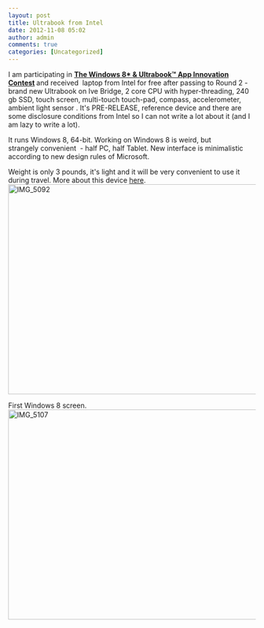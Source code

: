 ```yaml
---
layout: post
title: Ultrabook from Intel 
date: 2012-11-08 05:02
author: admin
comments: true
categories: [Uncategorized]
---
```

I am participating in <strong><a href="http://www.codeproject.com/Competitions/598/The-Windows-8-Ultrabook-App-Innovation-Contest.aspx">The Windows 8* &amp; Ultrabook™ App Innovation Contest</a> </strong>and received  laptop from Intel for free after passing to Round 2 - brand new Ultrabook on Ive Bridge, 2 core CPU with hyper-threading, 240 gb SSD, touch screen, multi-touch touch-pad, compass, accelerometer, ambient light sensor . It's PRE-RELEASE, reference device and there are some disclosure conditions from Intel so I can not write a lot about it (and I am lazy to write a lot).

It runs Windows 8, 64-bit. Working on Windows 8 is weird, but strangely convenient  - half PC, half Tablet. New interface is minimalistic  according to new design rules of Microsoft.

Weight is only 3 pounds, it's light and it will be very convenient to use it during travel. More about this device <a href="http://www.hanselman.com/blog/InitialImpressionsOfThe3rdGenerationIvyBridgeIntelUltrabookReferenceHardwareForDevelopersOnWindows8.aspx">here</a>.
<a title="IMG_5092 by yakovsum, on Flickr" href="http://www.flickr.com/photos/17044631@N00/8164304986/"><img src="http://farm9.staticflickr.com/8207/8164304986_3c09ebc6dd_z.jpg" alt="IMG_5092" width="640" height="427" /></a>

First Windows 8 screen.
<a title="IMG_5107 by yakovsum, on Flickr" href="http://www.flickr.com/photos/17044631@N00/8164270587/"><img src="http://farm8.staticflickr.com/7252/8164270587_d492dddf48_z.jpg" alt="IMG_5107" width="640" height="427" /></a>
